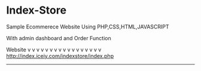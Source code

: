 # Index-Store
Sample Ecommerece Website Using PHP,CSS,HTML,JAVASCRIPT

With admin dashboard and Order Function

Website  v v v v v v v v v v v v v v v v v
http://index.iceiy.com/indexstore/index.php
__________________________________________ 
